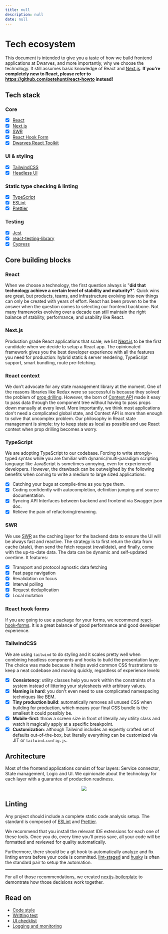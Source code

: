 ```yaml
---
title: null
description: null
date: null
---
```


# Tech ecosystem

This document is intended to give you a taste of how we build frontend applications at Dwarves, and more importantly, why we choose the technology. It still assumes basic knowledge of React and [Next.js](https://nextjs.org/docs/getting-started). **If you're completely new to React, please refer to <https://github.com/petehunt/react-howto> instead!**

## Tech stack

### Core

- [x] [React](https://reactjs.org/)
- [x] [Next.js](https://nextjs.org/)
- [x] [SWR](https://swr.vercel.app/)
- [x] [React Hook Form](https://github.com/react-hook-form/react-hook-form)
- [x] [Dwarves React Toolkit](https://github.com/dwarvesf/react-toolkit)

### UI & styling

- [x] [TailwindCSS](https://github.com/tailwindcss/tailwindcss)
- [x] [Headless UI](https://github.com/tailwindlabs/headlessui)

### Static type checking & linting

- [x] [TypeScript](https://www.typescriptlang.org)
- [x] [ESLint](http://eslint.org/)
- [x] [Prettier](https://prettier.io/)

### Testing

- [x] [Jest](http://facebook.github.io/jest/)
- [x] [react-testing-library](https://github.com/kentcdodds/react-testing-library)
- [x] [Cypress](https://github.com/cypress-io/cypress)

## Core building blocks

### React

When we choose a technology, the first question always is "**did that technology achieve a certain level of stability and maturity?**". Quick wins are great, but products, teams, and infrastructure evolving into new things can only be created with years of effort. React has been proven to be the answer when the question comes to selecting our frontend backbone. Not many frameworks evolving over a decade can still maintain the right balance of stability, performance, and usability like React.

### Next.js

Production grade React applications that scale, we list [Next.js](https://nextjs.org/) to be the first candidate when we decide to setup a React app. The opinionated framework gives you the best developer experience with all the features you need for production: hybrid static & server rendering, TypeScript support, smart bundling, route pre-fetching.

### React context

We don't advocate for any state management library at the moment. One of the reasons libraries like Redux were so successful is because they solved the problem of [prop drilling](https://kentcdodds.com/blog/prop-drilling). However, the born of [Context API](https://reactjs.org/docs/context.html) made it easy to pass data through the component tree without having to pass props down manually at every level. More importantly, we think most applications don't need a complicated global state, and Context API is more than enough to solve that uncomplex problem. Our philosophy in React state management is simple: try to keep state as local as possible and use React context when prop drilling becomes a worry.

### TypeScript

We are adopting TypeScript to our codebase. Forcing to write strongly-typed syntax while you are familiar with dynamic/multi-paradigm scripting language like JavaScript is sometimes annoying, even for experienced developers. However, the drawback can be outweighed by the following benefits when coming to write a medium to large sized applications:

- [x] Catching your bugs at compile-time as you type them.
- [x] Coding confidently with autocompletion, definition jumping and source documentation.
- [x] Syncing API Interfaces between backend and frontend via Swagger json doc.
- [x] Relieve the pain of refactoring/renaming.

### SWR

We use [SWR](https://swr.vercel.app/) as the caching layer for the backend data to ensure the UI will be always fast and reactive. The strategy is to first return the data from cache (stale), then send the fetch request (revalidate), and finally, come with the up-to-date data. The data can be dynamic and self-updated overtime. It features:

- [x] Transport and protocol agnostic data fetching
- [x] Fast page navigation
- [x] Revalidation on focus
- [x] Interval polling
- [x] Request deduplication
- [x] Local mutation

### React hook forms

If you are going to use a package for your forms, we recommend [react-hook-forms](https://github.com/react-hook-form/react-hook-form). It is a great balance of good performance and good developer experience.

### TailwindCSS

We are using `tailwind` to do styling and it scales pretty well when combining headless components and hooks to build the presentation layer. The choice was made because it helps avoid common CSS frustrations to keep a neat codebase and moving quickly, regardless of experience levels:

- [x] **Consistency**: utility classes help you work within the constraints of a system instead of littering your stylesheets with arbitrary values.
- [x] **Naming is hard**: you don't even need to use complicated namespacing techniques like BEM.
- [x] **Tiny production build**: automatically removes all unused CSS when building for production, which means your final CSS bundle is the smallest it could possibly be.
- [x] **Mobile-first**: throw a screen size in front of literally any utility class and watch it magically apply at a specific breakpoint.
- [x] **Customization**: although Tailwind includes an expertly crafted set of defaults out-of-the-box, but literally everything can be customized via JIT or `tailwind.config.js`.

## Architecture

Most of the frontend applications consist of four layers: Service connector, State management, Logic and UI. We opinionate about the technology for each layer with a guarantee of production readiness.

<div align="center">
    <img src="./img/architecture.png"  align="center" />
</div>

## Linting

Any project should include a complete static code analysis setup. The standard is composed of [ESLint](http://eslint.org/) and [Prettier](https://prettier.io/).

We recommend that you install the relevant IDE extensions for each one of these tools. Once you do, every time you'll press save, all your code will be formatted and reviewed for quality automatically.

Furthermore, there should be a git hook to automatically analyze and fix linting errors before your code is committed. [lint-staged](https://github.com/okonet/lint-staged) and [husky](https://github.com/typicode/husky) is often the standard pair to setup the automation.

---

For all of those recommendations, we created [nextjs-boilerplate](https://github.com/dwarvesf/nextjs-boilerplate) to demontrate how those decisions work together.

## Read on

- [Code style](code-style.md)
- [Writting test](writing-test.md)
- [UI checklist](ui-checklist.md)
- [Logging and monitoring](logging-monitoring.md)
